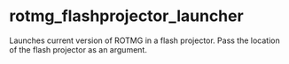 # rotmg_flashprojector_launcher
Launches current version of ROTMG in a flash projector. Pass the location of the flash projector as an argument.
